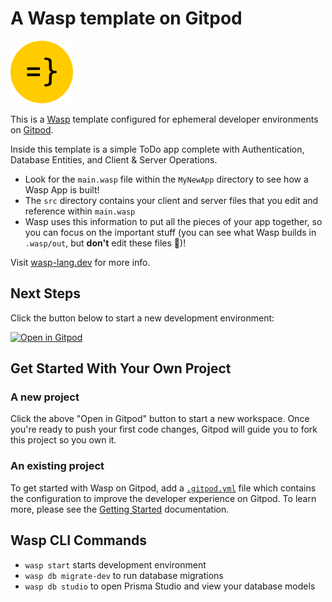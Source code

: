 # A Wasp template on Gitpod

<img src="./MyNewApp/src/client/waspLogo.png" width='100px'/>

This is a [Wasp](https://wasp-lang.dev/) template configured for ephemeral developer environments on [Gitpod](https://www.gitpod.io/).

Inside this template is a simple ToDo app complete with Authentication, Database Entities, and Client & Server Operations. 

* Look for the `main.wasp` file within the `MyNewApp` directory to see how a Wasp App is built! 
* The `src` directory contains your client and server files that you edit and reference within `main.wasp`
* Wasp uses this information to put all the pieces of your app together, so you can focus on the important stuff (you can see what Wasp builds in `.wasp/out`, but **don't** edit these files 🐝)!

Visit [wasp-lang.dev](https://www.wasp-lang.dev) for more info.


## Next Steps

Click the button below to start a new development environment:

[![Open in Gitpod](https://gitpod.io/button/open-in-gitpod.svg)](https://gitpod.io/#https://github.com/gitpod-io/template-wasp)

## Get Started With Your Own Project

### A new project

Click the above "Open in Gitpod" button to start a new workspace. Once you're ready to push your first code changes, Gitpod will guide you to fork this project so you own it.

### An existing project

To get started with Wasp on Gitpod, add a [`.gitpod.yml`](./.gitpod.yml) file which contains the configuration to improve the developer experience on Gitpod. To learn more, please see the [Getting Started](https://www.gitpod.io/docs/getting-started) documentation.

## Wasp CLI Commands

* `wasp start` starts development environment
* `wasp db migrate-dev` to run database migrations
* `wasp db studio` to open Prisma Studio and view your database models 